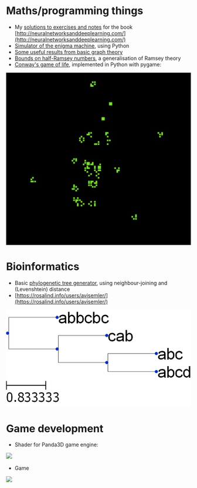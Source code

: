 # Maths/programming things

 - My [solutions to exercises and notes](/nnnotes/) for the book [http://neuralnetworksanddeeplearning.com/](http://neuralnetworksanddeeplearning.com/)
 - [Simulator of the enigma machine](https://github.com/avisemler/enigma_simulator), using Python
 - [Some useful results from basic graph theory](/graphtheory.pdf)
 - [Bounds on half-Ramsey numbers](/files/Probabilistic_Ramsey_Numbers.pdf), a generalisation of Ramsey theory
 - [Conway's game of life](https://github.com/avisemler/game_of_life), implemented in Python with pygame:

![](/files/screenshot.jpg)

# Bioinformatics

 - Basic [phylogenetic tree generator](https://github.com/avisemler/Phylogeny), using neighbour-joining and (Levenshtein) distance
 - [https://rosalind.info/users/avisemler/](https://rosalind.info/users/avisemler/)

![](/files/mytree.png)

# Game development
 - Shader for Panda3D game engine:
 
 ![](https://raw.githubusercontent.com/typewriter1/physically-based-panda/master/car.jpg)

- Game

![](https://raw.githubusercontent.com/typewriter1/FlyingGame/master/screenshot1.png)

